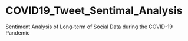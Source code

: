 # COVID19_Tweet_Sentimal_Analysis
Sentiment Analysis of Long-term of Social Data during the COVID-19 Pandemic
